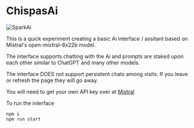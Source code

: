 # ChispasAi

![SparkAi]("https://www.roabhi.es/self_hosted_images/github/localhost_1234_.png")

This is a quick experiment creating a basic Ai interface / assitant based on Mistral's open-mixtral-8x22b model.

The interface supports chatting with the Ai and prompts are staked upon each other similar to ChatGPT and many other models.

The interface DOES not support persistent chats among visits. If you leave or refresh the page they will go away.

You will need to get your own API key over at [Mistral]("https://mistral.ai/")

To run the interface

```
npm i
npm run start
```
